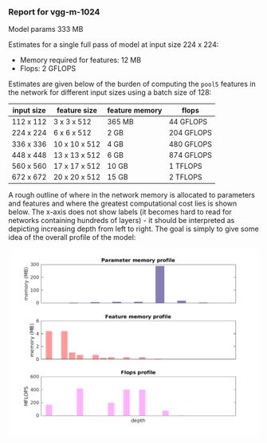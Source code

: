 ### Report for vgg-m-1024
Model params 333 MB 

Estimates for a single full pass of model at input size 224 x 224: 

* Memory required for features: 12 MB 
* Flops: 2 GFLOPS 

Estimates are given below of the burden of computing the `pool5` features in the network for different input sizes using a batch size of 128: 

| input size | feature size | feature memory | flops | 
|------------|--------------|----------------|-------| 
| 112 x 112 | 3 x 3 x 512 | 365 MB | 44 GFLOPS |
| 224 x 224 | 6 x 6 x 512 | 2 GB | 204 GFLOPS |
| 336 x 336 | 10 x 10 x 512 | 4 GB | 480 GFLOPS |
| 448 x 448 | 13 x 13 x 512 | 6 GB | 874 GFLOPS |
| 560 x 560 | 17 x 17 x 512 | 10 GB | 1 TFLOPS |
| 672 x 672 | 20 x 20 x 512 | 15 GB | 2 TFLOPS |

A rough outline of where in the network memory is allocated to parameters and features and where the greatest computational cost lies is shown below.  The x-axis does not show labels (it becomes hard to read for networks containing hundreds of layers) - it should be interpreted as depicting increasing depth from left to right.  The goal is simply to give some idea of the overall profile of the model: 

![vgg-m-1024 profile](figs/vgg-m-1024.png)

